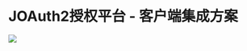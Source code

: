 # JOAuth2授权平台 - 客户端集成方案

 
[![](https://jitpack.io/v/wuuJiawei/joauth2-client.svg)](https://jitpack.io/#wuuJiawei/joauth2-client)

